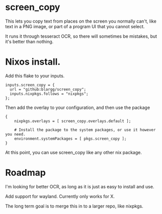 # screen_copy

This lets you copy text from places on the screen you normally can't, like text in a PNG image, or part of a program UI that you cannot select.

It runs it through tesseract OCR, so there will sometimes be mistakes, but it's better than nothing.

# Nixos install.

Add this flake to your inputs.
```
inputs.screen_copy = {
  url = "github:blargg/screen_copy";
  inputs.nixpkgs.follows = "nixpkgs";
};
```

Then add the overlay to your configuration, and then use the package
```
{
    nixpkgs.overlays = [ screen_copy.overlays.default ];

    # Install the package to the system packages, or use it however you need.
    environment.systemPackages = [ pkgs.screen_copy ];
}
```

At this point, you can use screen_copy like any other nix package.

# Roadmap
I'm looking for better OCR, as long as it is just as easy to install and use.

Add support for wayland. Currently only works for X.

The long term goal is to merge this in to a larger repo, like nixpkgs.
